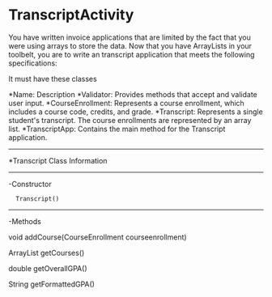 # TranscriptActivity
You have written invoice applications that are limited by the fact that you were using arrays to store the data. Now that you have ArrayLists in your toolbelt, you are to write an transcript application that meets the following specifications:

It must have these classes

*Name:	Description
*Validator:	Provides methods that accept and validate user input.
*CourseEnrollment:	Represents a course enrollment, which includes a course code, credits, and grade.
*Transcript:	Represents a single student's transcript. The course enrollments are represented by an array list.
*TranscriptApp:	Contains the main method for the Transcript application.

------
*Transcript Class Information

---
-Constructor

      Transcript()
---
-Methods

void addCourse(CourseEnrollment courseenrollment)

ArrayList getCourses()

double getOverallGPA()

String getFormattedGPA()

